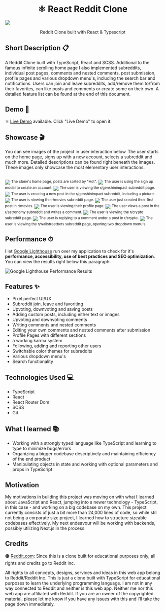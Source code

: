 <h1 align="center">⚛️ React Reddit Clone</h1>

![](/src/resources/images/banner.png)
<p align="center">
  Reddit Clone built with React & Typescript
</p>

## Short Description 📋
A Reddit Clone built with TypeScript, React and SCSS. Additional to the famous infinite scrolling home page I also implemented subreddits, individual post pages, comments and nested comments, post submission, profile pages and various dropdown menu's, including the search bar and notifications. Users can join and leave subreddits, add/remove them to/from their favorites, can like posts and comments or create some on their own. A detailed feature list can be found at the end of this document.

## Demo 🔴
⚛️ [Live Demo](https://gianlucajahn.github.io/react-ecommerce-store) available. Click "Live Demo" to open it.

## Showcase 🎬
You can see images of the project in user interaction below. The user starts on the home page, signs up with a new account, selects a subreddit and much more. Detailed descriptions can be found right beneath the images. These images only showcase the most elementary user interactions. <br /> <br />

![](/src/resources/images/preview1.PNG)
<sup>The clone's home page, posts are sorted by "Hot".</sup>
![](/src/resources/images/preview2.PNG)
<sup>The user is using the sign up modal to create an account.</sup>
![](/src/resources/images/preview3.PNG)
<sup>The user is viewing the r/genshinimpact subreddit page.</sup>
![](/src/resources/images/preview4.PNG)
<sup>The user is creating a new post in the r/genshinimpact subreddit, including a picture.</sup>
![](/src/resources/images/preview5.PNG)
<sup>The user is viewing the r/movies subreddit page.</sup>
![](/src/resources/images/preview6.PNG)
<sup>The user just created their first post in r/movies.</sup>
![](/src/resources/images/preview7.PNG)
<sup>The user is viewing their profile page.</sup>
![](/src/resources/images/preview8.PNG)
<sup>The user views a post in the r/astronomy subreddit and writes a comment.</sup>
![](/src/resources/images/preview9.PNG)
<sup>The user is viewing the r/crypto subreddit page.</sup>
![](/src/resources/images/preview10.PNG)
<sup>The user is replying to a comment under a post in r/crypto.</sup>
![](/src/resources/images/preview11.PNG)
<sup>The user is viewing the r/wallstreetbets subreddit page, opening two dropdown menu's.</sup>

## Performance ⏱
I let [Google Lighthouse](https://chrome.google.com/webstore/detail/lighthouse/blipmdconlkpinefehnmjammfjpmpbjk?hl=de) run over my application to check for it's **performance, accessibility, use of best practices and SEO optimization**. You can view the results right below this paragraph.

![Google Lighthouse Performance Results](/src/resources/images/performance.png)

## Features ✨
- Pixel perfect UI/UX
- Subreddit join, leave and favoriting
- Upvoting, downvoting and saving posts
- Adding custom posts, including either text or images
- Upvoting and downvoting comments
- Writing comments and nested comments
- Editing your own comments and nested comments after submission
- Profile Pages with different sections
- a working karma system
- Following, adding and reporting other users
- Switchable color themes for subreddits
- Various dropdown menu's
- Search functionality

## Technologies Used 💻
- TypeScript
- React
- React Router Dom
- SCSS
- Git

## What I learned 📚
- Working with a strongly typed language like TypeScript and learning to type to minimize bugs/errors
- Organizing a bigger codebase descriptively and maintaining efficiency of the end product
- Manipulating objects in state and working with optional parameters and props in TypeScript

## Motivation
My motivations in building this project was moving on with what I learned about JavaScript and React, jumping into a newer technology - TypeScript, in this case - and working on a big codebase on my own. This project currently consists of just a bit more than 24,000 lines of code, so while still not being a corporate size project, I learned how to structure sizeable codebases effectively. My next endeavour will be working with backends, possibly utilizing Next.js in the process.

## Credits
🟠 [Reddit.com](https://www.reddit.com/): Since this is a clone built for educational purposes only, all rights and credits go to Reddit Inc.

All rights to all concepts, designs, services and ideas in this web app belong to Reddit/Reddit Inc. This is just a clone built with TypeScript for educational purposes to learn the underlying programming language. I am not in any way connected to Reddit and neither is this web app. Neither me nor this web app are affiliated with Reddit. If you are an owner of the copyrighted material, please let me know if you have any issues with this and I'll take the page down immediately.
